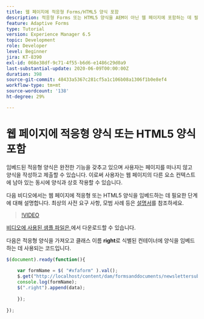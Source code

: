 ```yaml
---
title: 웹 페이지에 적응형 Forms/HTML5 양식 포함
description: 적응형 Forms 또는 HTML5 양식을 AEM이 아닌 웹 페이지에 포함하는 데 필요한 구성 단계입니다.
feature: Adaptive Forms
type: Tutorial
version: Experience Manager 6.5
topic: Development
role: Developer
level: Beginner
jira: KT-8390
exl-id: 068e38df-9c71-4f55-b6d6-e1486c29d0a9
last-substantial-update: 2020-06-09T00:00:00Z
duration: 398
source-git-commit: 48433a5367c281cf5a1c106b08a1306f1b0e8ef4
workflow-type: tm+mt
source-wordcount: '138'
ht-degree: 29%

---
```


# 웹 페이지에 적응형 양식 또는 HTML5 양식 포함

임베드된 적응형 양식은 완전한 기능을 갖추고 있으며 사용자는 페이지를 떠나지 않고 양식을 작성하고 제출할 수 있습니다. 이로써 사용자는 웹 페이지의 다른 요소 컨텍스트에 남아 있는 동시에 양식과 상호 작용할 수 있습니다.

다음 비디오에서는 웹 페이지에 적응형 또는 HTML5 양식을 임베드하는 데 필요한 단계에 대해 설명합니다.
최상의 사전 요구 사항, 모범 사례 등은 [설명서](https://experienceleague.adobe.com/docs/experience-manager-65/forms/adaptive-forms-basic-authoring/embed-adaptive-form-external-web-page.html)를 참조하세요.
>[!VIDEO](https://video.tv.adobe.com/v/335893?quality=12&learn=on)

[ 비디오에 사용된 샘플 파일은 ](assets/embedding-af-web-page.zip)에서 다운로드할 수 있습니다.

다음은 적응형 양식을 가져오고 클래스 이름 **right**&#x200B;로 식별된 컨테이너에 양식을 임베드하는 데 사용되는 코드입니다.

```javascript
$(document).ready(function(){
  
    var formName = $( "#xfaform" ).val();
    $.get("http://localhost/content/dam/formsanddocuments/newslettersubscription/jcr:content?wcmmode=disabled", function(data, status){
    console.log(formName);
    $(".right").append(data);
      
    });
  
});
```
